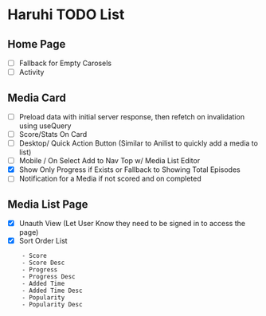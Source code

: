 # Haruhi TODO List

## Home Page

- [ ] Fallback for Empty Carosels
- [ ] Activity

## Media Card

- [ ] Preload data with initial server response, then refetch on invalidation using useQuery
- [ ] Score/Stats On Card
- [ ] Desktop/ Quick Action Button (Similar to Anilist to quickly add a media to list)
- [ ] Mobile / On Select Add to Nav Top w/ Media List Editor
- [x] Show Only Progress if Exists or Fallback to Showing Total Episodes
- [ ] Notification for a Media if not scored and on completed

## Media List Page

- [x] Unauth View (Let User Know they need to be signed in to access the page)
- [x] Sort Order List

```
    - Score
    - Score Desc
    - Progress
    - Progress Desc
    - Added Time
    - Added Time Desc
    - Popularity
    - Popularity Desc
```
